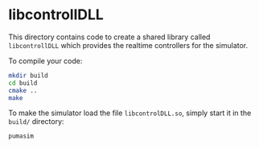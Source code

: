 # libcontrollDLL

This directory contains code to create a shared library called `libcontrollDLL` which provides the realtime controllers for the simulator.

To compile your code:

```bash
mkdir build
cd build
cmake ..
make   
```

To make the simulator load the file `libcontrolDLL.so`, simply start it in the `build/` directory:
```bash
pumasim
```
